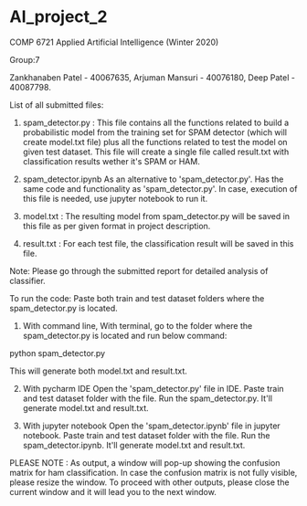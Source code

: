 # AI_project_2 
COMP 6721 Applied Artificial Intelligence (Winter 2020)

Group:7

Zankhanaben Patel - 40067635,
Arjuman Mansuri - 40076180,
Deep Patel - 40087798.

List of all submitted files:
1. spam_detector.py :
This file contains all the functions related to build a probabilistic model from the training set for SPAM detector (which will create model.txt file) plus all the functions related to test the model on given test dataset. This file will create a single file called result.txt with classification results wether it's SPAM or HAM. 

2. spam_detector.ipynb
As an alternative to 'spam_detector.py'. Has the same code and functionality as 'spam_detector.py'. In case, execution of this file is needed, use jupyter notebook to run it.

2. model.txt :
The resulting model from spam_detector.py will be saved in this file as per given format in project description.

3. result.txt :
For each test file, the classification result will be saved in this file.

Note: Please go through the submitted report for detailed analysis of classifier.

To run the code:
Paste both train and test dataset folders where the spam_detector.py is located. 

1. With command line,
With terminal, go to the folder where the spam_detector.py is located and run below command:

python spam_detector.py

This will generate both model.txt and result.txt.

2. With pycharm IDE
Open the 'spam_detector.py' file in IDE. Paste train and test dataset folder with the file. Run the spam_detector.py. It'll generate model.txt and result.txt.

3. With jupyter notebook
Open the 'spam_detector.ipynb' file in jupyter notebook. Paste train and test dataset folder with the file. Run the spam_detector.ipynb. It'll generate model.txt and result.txt.

PLEASE NOTE : As output, a window will pop-up showing the confusion matrix for ham classification. In case the confusion matrix is not fully visible, please resize the window. To proceed with other outputs, please close the current window and it will lead you to the next window.